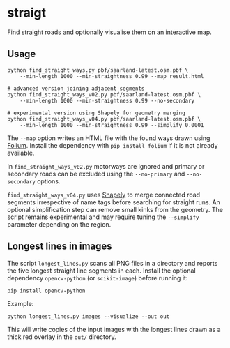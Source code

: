 # straigt

Find straight roads and optionally visualise them on an interactive map.

## Usage

```
python find_straight_ways.py pbf/saarland-latest.osm.pbf \
    --min-length 1000 --min-straightness 0.99 --map result.html

# advanced version joining adjacent segments
python find_straight_ways_v02.py pbf/saarland-latest.osm.pbf \
    --min-length 1000 --min-straightness 0.99 --no-secondary

# experimental version using Shapely for geometry merging
python find_straight_ways_v04.py pbf/saarland-latest.osm.pbf \
    --min-length 1000 --min-straightness 0.99 --simplify 0.0001
```

The `--map` option writes an HTML file with the found ways drawn using
[Folium](https://python-visualization.github.io/folium/). Install the
dependency with `pip install folium` if it is not already available.

In `find_straight_ways_v02.py` motorways are ignored and primary or secondary
roads can be excluded using the `--no-primary` and `--no-secondary` options.

`find_straight_ways_v04.py` uses [Shapely](https://shapely.readthedocs.io/) to
merge connected road segments irrespective of name tags before searching for
straight runs. An optional simplification step can remove small kinks from the
geometry. The script remains experimental and may require tuning the
`--simplify` parameter depending on the region.

## Longest lines in images

The script `longest_lines.py` scans all PNG files in a directory and reports the
five longest straight line segments in each. Install the optional dependency
`opencv-python` (or `scikit-image`) before running it:

```
pip install opencv-python
```

Example:

```
python longest_lines.py images --visualize --out out
```

This will write copies of the input images with the longest lines drawn as a
thick red overlay in the `out/` directory.
